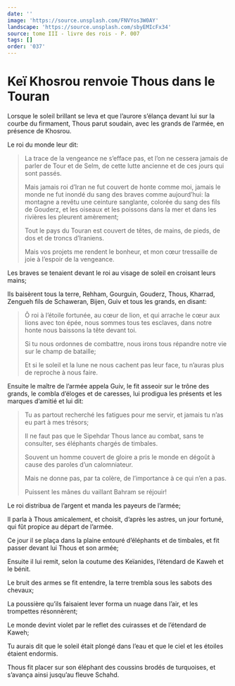 ```yaml
---
date: ''
image: 'https://source.unsplash.com/FNVYos3W0AY'
landscape: 'https://source.unsplash.com/sbyEMIcFx34'
source: tome III - livre des rois - P. 007
tags: []
order: '037'
---
```


# Keï Khosrou renvoie Thous dans le Touran

Lorsque le soleil brillant se leva et que l’aurore s’élança devant lui sur la courbe du firmament, Thous parut soudain, avec les grands de l’armée, en présence de Khosrou.

Le roi du monde leur dit:

> La trace de la vengeance ne s’efface pas, et l’on ne cessera jamais de parler de Tour et de Selm, de cette lutte ancienne et de ces jours qui sont passés.
>
> Mais jamais roi d’Iran ne fut couvert de honte comme moi, jamais le monde ne fut inondé du sang des braves comme aujourd’hui: la montagne a revêtu une ceinture sanglante, colorée du sang des fils de Gouderz, et les oiseaux et les poissons dans la mer et dans les rivières les pleurent amèrement;
>
> Tout le pays du Touran est couvert de têtes, de mains, de pieds, de dos et de troncs d’Iraniens.
>
> Mais vos projets me rendent le bonheur, et mon cœur tressaille de joie à l’espoir de la vengeance.

Les braves se tenaient devant le roi au visage de soleil en croisant leurs mains;

Ils baisèrent tous la terre, Rehham, Gourguin, Gouderz, Thous, Kharrad, Zengueh fils de Schaweran, Bijen, Guiv et tous les grands, en disant:

> Ô roi à l’étoile fortunée, au cœur de lion, et qui arrache le cœur aux lions avec ton épée, nous sommes tous tes esclaves, dans notre honte nous baissons la tête devant toi.
>
> Si tu nous ordonnes de combattre, nous irons tous répandre notre vie sur le champ de bataille;
>
> Et si le soleil et la lune ne nous cachent pas leur face, tu n’auras plus de reproche à nous faire.

Ensuite le maître de l’armée appela Guiv, le fit asseoir sur le trône des grands, le combla d’éloges et de caresses, lui prodigua les présents et les marques d’amitié et lui dit:

> Tu as partout recherché les fatigues pour me servir, et jamais tu n’as eu part à mes trésors;
>
> Il ne faut pas que le Sipehdar Thous lance au combat, sans te consulter, ses éléphants chargés de timbales.
>
> Souvent un homme couvert de gloire a pris le monde en dégoût à cause des paroles d’un calomniateur.
>
> Mais ne donne pas, par ta colère, de l’importance à ce qui n’en a pas.
>
> Puissent les mânes du vaillant Bahram se réjouir!

Le roi distribua de l’argent et manda les payeurs de l’armée;

Il parla à Thous amicalement, et choisit, d’après les astres, un jour fortuné, qui fût propice au départ de l’armée.

Ce jour il se plaça dans la plaine entouré d’éléphants et de timbales, et fit passer devant lui Thous et son armée;

Ensuite il lui remit, selon la coutume des Keïanides, l’étendard de Kaweh et le bénit.

Le bruit des armes se fit entendre, la terre trembla sous les sabots des chevaux;

La poussière qu’ils faisaient lever forma un nuage dans l’air, et les trompettes résonnèrent;

Le monde devint violet par le reflet des cuirasses et de l’étendard de Kaweh;

Tu aurais dit que le soleil était plongé dans l’eau et
que le ciel et les étoiles étaient endormis.

Thous fit placer sur son éléphant des coussins brodés de turquoises, et s’avança ainsi jusqu’au fleuve Schahd.
